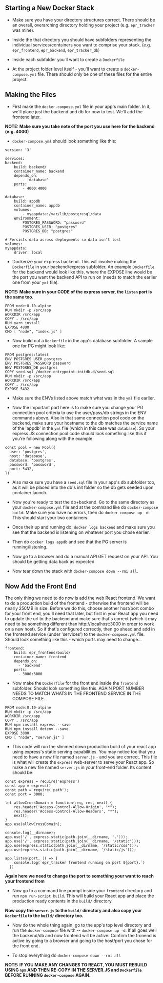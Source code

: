 ## Starting a New Docker Stack

* Make sure you have your directory structures correct.  There should be an overall, overarching directory
holding your project (e.g. `epr_tracker` was mine).

* Inside the that directory you should have subfolders representing the individual services/containers you want 
to comprise your stack.  (e.g. `epr_frontend`, `epr_backend`, `epr_tracker_db`)

* Inside each subfolder you'll want to create a `Dockerfile` 
    
* At the project folder level itself - you'll want to create a `docker-compose.yml` file.  There should only be one
of these files for the entire project.

## Making the Files

* First make the `docker-compose.yml` file in your app's main folder.  In it, we'll place just the backend and db for 
now to test.  We'll add the frontend later.

**NOTE: Make sure you take note of the port you use here for the backend (e.g. 4000)**

* `docker-compose.yml` should look something like this:

```
version: '3'

services:
backend:
    build: backend/
    container_name: backend
    depends_on:
        - 'database'
    ports:
        - 4000:4000

database:
    build: appdb
    container_name: appdb
    volumes:
        - myappdata:/var/lib/postgresql/data
    environment:
        POSTGRES_PASSWORD: "password"
        POSTGRES_USER: "postgres"
        POSTGRES_DB: "postgres"

# Persists data across deployments so data isn't lost
volumes:
myappdata:
    driver: local

```

* Dockerize your express backend.  This will involve making the `Dockerfile` in your backend/express subfolder.  An example `Dockerfile` for the backend would look like this, where the EXPOSE line would be the port you want the backend API to run on (needs to match the earlier one from your `yml` file).  

**NOTE: Make sure in your CODE of the express server, the `listen` port is the same too.**

```
FROM node:8.10-alpine
RUN mkdir -p /src/app
WORKDIR /src/app
COPY . /src/app
RUN yarn install
EXPOSE 4000 
CMD [ "node", "index.js" ]
```

* Now build out a `Dockerfile` in the app's database subfolder.  A sample one for PG might look like:

```
FROM postgres:latest
ENV POSTGRES_USER postgres
ENV POSTGRES_PASSWORD password
ENV POSTGRES_DB postgres
COPY seed.sql /docker-entrypoint-initdb.d/seed.sql
RUN mkdir -p /src/app
WORKDIR /src/app
COPY . /src/app
EXPOSE 5432
```

* Make sure the ENVs listed above match what was in the `yml` file earlier.

* Now the important part here is to make sure you change your PG connection pool criteria to use the user/pass/db strings in the ENV commands above.  Also in that same
connection pool code on the backend, make sure your hostname to the db matches the service name of the 'appdb' in the `yml` file (which in this case was `database`).  So your express JS connection pool code should look something like this if you're following along with the example:

```
const pool = new Pool({
  user: 'postgres',
  host: 'database',
  database: 'postgres',
  password: 'password',
  port: 5432,
})
```

* Also make sure you have a `seed.sql` file in your app's db subfolder too, as it will be placed into the db's init folder so the db gets seeded upon container launch.

* Now you're ready to test the db+backend.  Go to the same directory as your `docker-compose.yml` file and at the command like do `docker-compose build`.  Make sure you have no errors, then do `docker-compose up -d`.  This should start your two containers.

* Once their up and running do: `docker logs backend` and make sure you see that the backend is listening on whatever port you chose earlier.

* Then do `docker logs appdb` and see that the PG server is running/listening.

* Now go to a browser and do a manual API GET request on your API.  You should be getting data back as expected.

* Now tear down the stack with `docker-compose down --rmi all`.

## Now Add the Front End

The only thing we need to do now is add the web React frontend.  We want to do a production build of the frontend - otherwise the frontend will be nearly 250MB in size.  Before we do this, choose another host/port combo for your front end, you'll need that later, but first in your React app you need to update the url to the backend and make sure that's correct (which it may need to be something different than http://localhost:3000 in order to work on a new host).  So if that's configured correctly, then go ahead and add in the frontend service (under 'services') to the `docker-compose.yml` file.  Should look something like this - which ports may need to change...

```
frontend:
    build: epr_frontend/build/
    container_name: frontend
    depends_on:
      - 'backend'
    ports:
      - 3000:3000
```
* Now make the `Dockerfile` for the front end inside the `frontend` subfolder.  Should look something like this.  AGAIN PORT NUMBER NEEDS TO MATCH WHATS IN THE FRONTEND SERVICE IN THE COMPOSE FILE.

```
FROM node:8.10-alpine
RUN mkdir -p /src/app
WORKDIR /src/app
COPY . /src/app
RUN npm install express --save
RUN npm install dotenv --save
EXPOSE 3000
CMD [ "node", "server.js" ]
```

* This code will run the slimmed down production build of your react app using express's static serving capabilities.  You may notice too that you need to have a new file named `server.js` - and you are correct.  This file is what will create the `express` web-server to serve your React app.  So make a new file named `server.js` in your front-end folder.  Its content should be:

```
const express = require('express')
const app = express()
const path = require('path');
const port = 3000;

let allowCrossDomain = function(req, res, next) {
    res.header('Access-Control-Allow-Origin', "*");
    res.header('Access-Control-Allow-Headers', "*");
    next();
}
app.use(allowCrossDomain);

console.log(__dirname);
app.use('/', express.static(path.join(__dirname, '.')));
app.use('/', express.static(path.join(__dirname, '/static')));
app.use(express.static(path.join(__dirname, '/static/css')));
app.use(express.static(path.join(__dirname, '/static/js')));

app.listen(port, () => {
    console.log(`epr_tracker frontend running on port ${port}.`)
  })

```

**Again here we need to change the port to something your want to reach your frontend from**

* Now go to a command line prompt inside your `frontend` directory and run `npm run-script build`.  This will build your React app and place the production ready contents in the `build/` directory.  

**Now copy the `server.js` to the `build/` directory and also copy your `Dockerfile` to the `build/` directory too.**

* Now do the whole thing again, go to the app's top level directory and run the `docker-compose` file with -- `docker-compose up -d`.  If all goes well the backend/db and now frontend will be active.  Confirm the fronend is active by going to a browser and going to the host/port you chose for the front end.

* To stop everything do `docker-compose down --rmi all`

**NOTE: IF YOU MAKE ANY CHANGES TO REACT, YOU MUST REBUILD USING `npm` AND THEN RE-COPY IN THE SERVER.JS and `Dockerfile` BEFORE RUNNING `docker-compose` AGAIN.**







